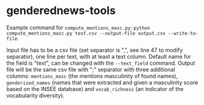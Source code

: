 # genderednews-tools
Example command for `compute_mentions_masc.py`:
```python compute_mentions_masc.py test.csv --output-file output.csv --write-to-file```

Input file has to be a csv file (set separator is ",", see line 47 to modify separator), one line per text, with at least a text column. Default name for the field is "text", can be changed with the `--text_field` command.
Output file will be the same csv file with ";" separator with three additional columns: `mentions_masc` (the mentions masculinity of found names), `genderized_names` (names that were extracted and given a masculinity score based on the INSEE database) and `vocab_richness` (an indicator of the vocabularity diversity).
